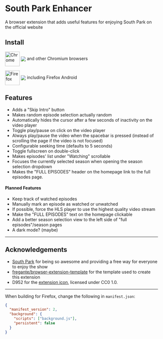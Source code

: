 # South Park Enhancer
A browser extension that adds useful features for enjoying South Park on the official website

## Install

[link-chrome]: https://chrome.google.com/webstore/detail/south-park-enhancer/maaedhmkhgeojhcgohfgejelmbkfcppa 'Version published on Chrome Web Store'
[link-firefox]: https://addons.mozilla.org/firefox/addon/south-park-enhancer/ 'Version published on Mozilla Add-ons'

[<img src="https://raw.githubusercontent.com/alrra/browser-logos/90fdf03c/src/chrome/chrome.svg" width="48" alt="Chrome" valign="middle">][link-chrome] [<img valign="middle" src="https://img.shields.io/chrome-web-store/v/maaedhmkhgeojhcgohfgejelmbkfcppa.svg?label=%20">][link-chrome] and other Chromium browsers

[<img src="https://raw.githubusercontent.com/alrra/browser-logos/90fdf03c/src/firefox/firefox.svg" width="48" alt="Firefox" valign="middle">][link-firefox] [<img valign="middle" src="https://img.shields.io/amo/v/south-park-enhancer.svg?label=%20">][link-firefox] including Firefox Android


## Features
* Adds a "Skip Intro" button
* Makes random episode selection actually random
* Automatically hides the cursor after a few seconds of inactivity on the video player
* Toggle play/pause on click on the video player
* Always play/pause the video when the spacebar is pressed (instead of scrolling
  the page if the video is not focused)
* Configurable seeking time (defaults to 5 seconds)
* Toggle fullscreen on double-click
* Makes episodes' list under "Watching" scrollable
* Focuses the currently selected season when opening the season selection dropdown
* Makes the "FULL EPISODES" header on the homepage link to the full episodes page.

#### Planned Features
* Keep track of watched episodes
* Manually mark an episode as watched or unwatched
* If possible, force the HLS player to use the highest quality video stream
* Make the "FULL EPISODES" text on the homepage clickable
* Add a better season selection view to the left side of "full episodes"/season pages
* A dark mode? (maybe)

---

## Acknowledgements
* [South Park](https://www.southparkstudios.com) for being so awesome and providing a free
  way for everyone to enjoy the show
* [fregante/browser-extension-template](https://github.com/fregante/browser-extension-template)
  for the template used to create this extension
* D952 for the [extension icon](https://commons.wikimedia.org/wiki/File:Stan_Marsh.svg),
  licensed under CC0 1.0.

---

When building for Firefox, change the following in `manifest.json`:
```json
{
  "manifest_version": 2,
  "background": {
    "scripts": ["background.js"],
    "persistent": false
  }
}
```